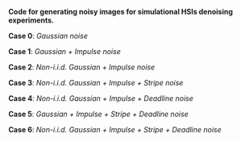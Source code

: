 **Code for generating noisy images for simulational HSIs denoising experiments.**

**Case 0**: *Gaussian noise* 

**Case 1**: *Gaussian + Impulse noise*

**Case 2**: *Non-i.i.d. Gaussian + Impulse noise*

**Case 3**: *Non-i.i.d. Gaussian + Impulse + Stripe noise*

**Case 4**: *Non-i.i.d. Gaussian + Impulse + Deadline noise*

**Case 5**: *Gaussian + Impulse + Stripe + Deadline noise*

**Case 6**: *Non-i.i.d. Gaussian + Impulse + Stripe + Deadline noise*
